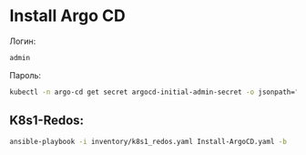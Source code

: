 # Install Argo CD

Логин:
```bash
admin
```
Пароль:
```bash
kubectl -n argo-cd get secret argocd-initial-admin-secret -o jsonpath="{.data.password}" | base64 -d
```

## K8s1-Redos:
```bash
ansible-playbook -i inventory/k8s1_redos.yaml Install-ArgoCD.yaml -b
```